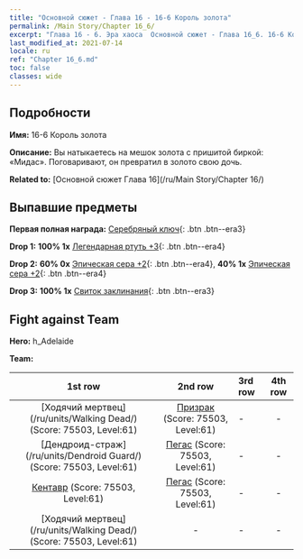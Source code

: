 ```yaml
---
title: "Основной сюжет - Глава 16 - 16-6 Король золота"
permalink: /Main Story/Chapter 16_6/
excerpt: "Глава 16 - 6. Эра хаоса  Основной сюжет - Глава 16_6. 16-6 Король золота"
last_modified_at: 2021-07-14
locale: ru
ref: "Chapter 16_6.md"
toc: false
classes: wide
---
```


## Подробности

 **Имя:** 16-6 Король золота

 **Описание:** Вы натыкаетесь на мешок золота с пришитой биркой: «Мидас». Поговаривают, он превратил в золото свою дочь.

 **Related to:** [Основной сюжет Глава 16](/ru/Main Story/Chapter 16/)

## Выпавшие предметы

 **Первая полная награда:** [Серебряный ключ](/ItemsRU/con_693/){: .btn .btn--era3}

 **Drop 1:** **100% 1x** [Легендарная ртуть +3](/ItemsRU/mat_56/){: .btn .btn--era4}

 **Drop 2:** **60% 0x** [Эпическая сера +2](/ItemsRU/mat_50/){: .btn .btn--era4}, **40% 1x** [Эпическая сера +2](/ItemsRU/mat_50/){: .btn .btn--era4}

 **Drop 3:** **100% 1x** [Свиток заклинания](/ItemsRU/con_694/){: .btn .btn--era3}


## Fight against Team
 **Hero:** h_Adelaide

 **Team:**


  | 1st row | 2nd row | 3rd row | 4th row |
  |:----:|:----:|:----|:----:|
  | [Ходячий мертвец](/ru/units/Walking Dead/) (Score: 75503, Level:61)  | [Призрак](/ru/units/Wight/) (Score: 75503, Level:61)  | - | - |
  | [Дендроид-страж](/ru/units/Dendroid Guard/) (Score: 75503, Level:61)  | [Пегас](/ru/units/Pegasus/) (Score: 75503, Level:61)  | - | - |
  | [Кентавр](/ru/units/Centaur/) (Score: 75503, Level:61)  | [Пегас](/ru/units/Pegasus/) (Score: 75503, Level:61)  | - | - |
  | [Ходячий мертвец](/ru/units/Walking Dead/) (Score: 75503, Level:61)  | - | - | - |


